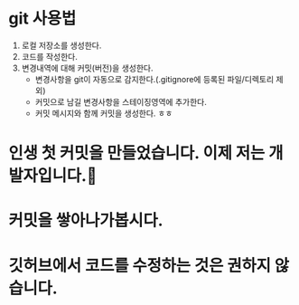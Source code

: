 # git 사용법
1. 로컬 저장소를 생성한다.
2. 코드를 작성한다.
3. 변경내역에 대해 커밋(버전)을 생성한다.
   * 변경사항을 git이 자동으로 감지한다.(.gitignore에 등록된 파일/디렉토리 제외)
   * 커밋으로 남길 변경사항을 스테이징영역에 추가한다.
   * 커밋 메시지와 함께 커밋을 생성한다. ㅎㅎ

# 인생 첫 커밋을 만들었습니다. 이제 저는 개발자입니다.🎯

# 커밋을 쌓아나가봅시다.

# 깃허브에서 코드를 수정하는 것은 권하지 않습니다.
